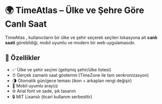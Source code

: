# 🌍 TimeAtlas – Ülke ve Şehre Göre Canlı Saat

TimeAtlas , kullanıcıların bir ülke ve şehir seçerek seçilen lokasyona ait **canlı saati** görebildiği, mobil uyumlu ve modern bir web uygulamasıdır.

## 🚀 Özellikler

- ✅ Ülke ve şehir seçimi (gelişmiş şehir/ülke listesi)
- ⏰ Gerçek zamanlı saat gösterimi (TimeZone ile tam senkronizasyon)
- 🌗 Otomatik gün/gece teması (ikon + arkaplan rengi değişir)
- 📱 Mobil uyumlu arayüz
- 🌐 Arial font ve sade, şık tasarım
- 🔒 MIT Lisanslı (ticari kullanım serbesttir)



